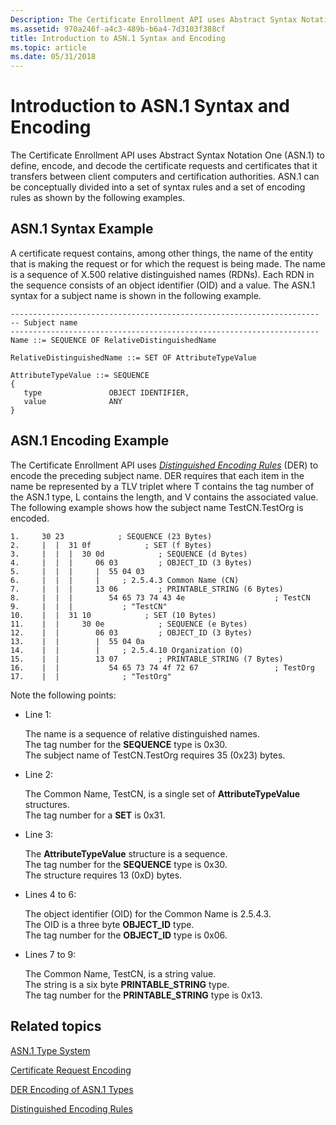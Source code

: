 ```yaml
---
Description: The Certificate Enrollment API uses Abstract Syntax Notation One (ASN.1) to define, encode, and decode the certificate requests and certificates that it transfers between client computers and certification authorities.
ms.assetid: 970a246f-a4c3-489b-b6a4-7d3103f388cf
title: Introduction to ASN.1 Syntax and Encoding
ms.topic: article
ms.date: 05/31/2018
---
```


# Introduction to ASN.1 Syntax and Encoding

The Certificate Enrollment API uses Abstract Syntax Notation One (ASN.1) to define, encode, and decode the certificate requests and certificates that it transfers between client computers and certification authorities. ASN.1 can be conceptually divided into a set of syntax rules and a set of encoding rules as shown by the following examples.

## ASN.1 Syntax Example

A certificate request contains, among other things, the name of the entity that is making the request or for which the request is being made. The name is a sequence of X.500 relative distinguished names (RDNs). Each RDN in the sequence consists of an object identifier (OID) and a value. The ASN.1 syntax for a subject name is shown in the following example.

``` syntax
---------------------------------------------------------------------
-- Subject name
---------------------------------------------------------------------
Name ::= SEQUENCE OF RelativeDistinguishedName

RelativeDistinguishedName ::= SET OF AttributeTypeValue

AttributeTypeValue ::= SEQUENCE 
{
   type               OBJECT IDENTIFIER,
   value              ANY 
}
```

## ASN.1 Encoding Example

The Certificate Enrollment API uses [*Distinguished Encoding Rules*](/windows/desktop/SecGloss/d-gly) (DER) to encode the preceding subject name. DER requires that each item in the name be represented by a TLV triplet where T contains the tag number of the ASN.1 type, L contains the length, and V contains the associated value. The following example shows how the subject name TestCN.TestOrg is encoded.

``` syntax
1.     30 23            ; SEQUENCE (23 Bytes)
2.     |  |  31 0f            ; SET (f Bytes)
3.     |  |  |  30 0d            ; SEQUENCE (d Bytes)
4.     |  |  |     06 03         ; OBJECT_ID (3 Bytes)
5.     |  |  |     |  55 04 03
6.     |  |  |     |     ; 2.5.4.3 Common Name (CN)
7.     |  |  |     13 06         ; PRINTABLE_STRING (6 Bytes)
8.     |  |  |        54 65 73 74 43 4e                    ; TestCN
9.     |  |  |           ; "TestCN"
10.    |  |  31 10            ; SET (10 Bytes)
11.    |  |     30 0e            ; SEQUENCE (e Bytes)
12.    |  |        06 03         ; OBJECT_ID (3 Bytes)
13.    |  |        |  55 04 0a
14.    |  |        |     ; 2.5.4.10 Organization (O)
15.    |  |        13 07         ; PRINTABLE_STRING (7 Bytes)
16.    |  |           54 65 73 74 4f 72 67                 ; TestOrg
17.    |  |              ; "TestOrg"
```

Note the following points:

-   Line 1:<dl> The name is a sequence of relative distinguished names.  
    The tag number for the **SEQUENCE** type is 0x30.  
    The subject name of TestCN.TestOrg requires 35 (0x23) bytes.  
    </dl>
-   Line 2:<dl> The Common Name, TestCN, is a single set of **AttributeTypeValue** structures.  
    The tag number for a **SET** is 0x31.  
    </dl>
-   Line 3:<dl> The **AttributeTypeValue** structure is a sequence.  
    The tag number for the **SEQUENCE** type is 0x30.  
    The structure requires 13 (0xD) bytes.  
    </dl>
-   Lines 4 to 6:<dl> The object identifier (OID) for the Common Name is 2.5.4.3.  
    The OID is a three byte **OBJECT\_ID** type.  
    The tag number for the **OBJECT\_ID** type is 0x06.  
    </dl>
-   Lines 7 to 9:<dl> The Common Name, TestCN, is a string value.  
    The string is a six byte **PRINTABLE\_STRING** type.  
    The tag number for the **PRINTABLE\_STRING** type is 0x13.  
    </dl>

## Related topics

<dl> <dt>

[ASN.1 Type System](about-asn-1-type-system.md)
</dt> <dt>

[Certificate Request Encoding](about-certificate-request-encoding.md)
</dt> <dt>

[DER Encoding of ASN.1 Types](about-der-encoding-of-asn-1-types.md)
</dt> <dt>

[Distinguished Encoding Rules](distinguished-encoding-rules.md)
</dt> </dl>

 

 